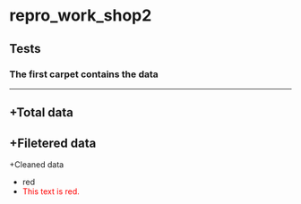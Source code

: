 # repro_work_shop2

**Tests**
---
### The first carpet contains the data
---
  +Total data
  ---
  +Filetered data
  ---
  +Cleaned data
  - red
  - <span style="color:red;">This text is red.</span>
